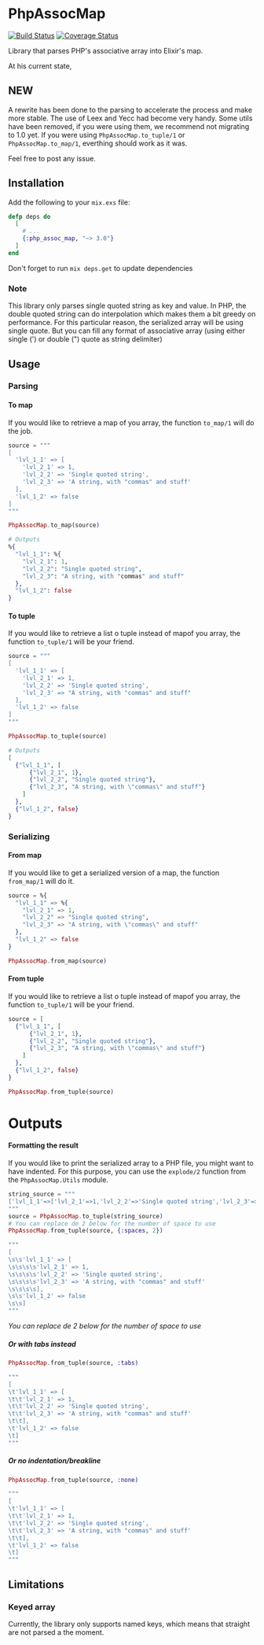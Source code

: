 # PhpAssocMap

[![Build Status](https://travis-ci.org/nicklayb/php_assoc_map.svg?branch=master)](https://travis-ci.org/nicklayb/php_assoc_map)
[![Coverage Status](https://coveralls.io/repos/github/nicklayb/php_assoc_map/badge.svg?branch=master)](https://coveralls.io/github/nicklayb/php_assoc_map?branch=master)

Library that parses PHP's associative array into Elixir's map.

At his current state,


## NEW

A rewrite has been done to the parsing to accelerate the process and make more stable. The use of Leex and Yecc had become very handy. Some utils have been removed, if you were using them, we recommend not migrating to 1.0 yet. If you were using `PhpAssocMap.to_tuple/1` or `PhpAssocMap.to_map/1`, everthing should work as it was.

Feel free to post any issue.

## Installation

Add the following to your `mix.exs` file:
```elixir
defp deps do
  [
    # ...
    {:php_assoc_map, "~> 3.0"}
  ]
end
```

Don't forget to run `mix deps.get` to update dependencies

### Note

This library only parses single quoted string as key and value. In PHP, the double quoted string can do interpolation which makes them a bit greedy on performance. For this particular reason, the serialized array will be using single quote. But you can fill any format of associative array (using either single (') or double (") quote as string delimiter)

## Usage

### Parsing

#### To map

If you would like to retrieve a map of you array, the function `to_map/1` will do the job.
```elixir
source = """
[
  'lvl_1_1' => [
    'lvl_2_1' => 1,
    'lvl_2_2' => 'Single quoted string',
    'lvl_2_3' => 'A string, with "commas" and stuff'
  ],
  'lvl_1_2' => false
]
"""

PhpAssocMap.to_map(source)

# Outputs
%{
  "lvl_1_1": %{
    "lvl_2_1": 1,
    "lvl_2_2": "Single quoted string",
    "lvl_2_3": "A string, with "commas" and stuff"
  },
  "lvl_1_2": false
}

```

#### To tuple

If you would like to retrieve a list o tuple instead of mapof you array, the function `to_tuple/1` will be your friend.
```elixir
source = """
[
  'lvl_1_1' => [
    'lvl_2_1' => 1,
    'lvl_2_2' => 'Single quoted string',
    'lvl_2_3' => "A string, with "commas" and stuff"
  ],
  'lvl_1_2' => false
]
"""

PhpAssocMap.to_tuple(source)

# Outputs
[
  {"lvl_1_1", [
      {"lvl_2_1", 1},
      {"lvl_2_2", "Single quoted string"},
      {"lvl_2_3", "A string, with \"commas\" and stuff"}
    ]
  },
  {"lvl_1_2", false}
}
```

### Serializing

#### From map

If you would like to get a serialized version of a map, the function `from_map/1` will do it.

```elixir
source = %{
  "lvl_1_1" => %{
    "lvl_2_1" => 1,
    "lvl_2_2" => "Single quoted string",
    "lvl_2_3" => "A string, with \"commas\" and stuff"
  },
  "lvl_1_2" => false
}

PhpAssocMap.from_map(source)
```

#### From tuple

If you would like to retrieve a list o tuple instead of mapof you array, the function `to_tuple/1` will be your friend.

```elixir
source = [
  {"lvl_1_1", [
      {"lvl_2_1", 1},
      {"lvl_2_2", "Single quoted string"},
      {"lvl_2_3", "A string, with \"commas\" and stuff"}
    ]
  },
  {"lvl_1_2", false}
}

PhpAssocMap.from_tuple(source)

```

# Outputs

#### Formatting the result

If you would like to print the serialized array to a PHP file, you might want to have indented. For this purpose, you can use the `explode/2` function from the `PhpAssocMap.Utils` module.

```elixir
string_source = """
['lvl_1_1'=>['lvl_2_1'=>1,'lvl_2_2'=>'Single quoted string','lvl_2_3'=>'A string, with "commas" and stuff'],'lvl_1_2'=>false]
"""
source = PhpAssocMap.to_tuple(string_source)
# You can replace de 2 below for the number of space to use
PhpAssocMap.from_tuple(source, {:spaces, 2})

"""
[
\s\s'lvl_1_1' => [
\s\s\s\s'lvl_2_1' => 1,
\s\s\s\s'lvl_2_2' => 'Single quoted string',
\s\s\s\s'lvl_2_3' => 'A string, with "commas" and stuff'
\s\s\s\s],
\s\s'lvl_1_2' => false
\s\s]
"""
```

*You can replace de 2 below for the number of space to use*

##### Or with tabs instead

```elixir
PhpAssocMap.from_tuple(source, :tabs)

"""
[
\t'lvl_1_1' => [
\t\t'lvl_2_1' => 1,
\t\t'lvl_2_2' => 'Single quoted string',
\t\t'lvl_2_3' => 'A string, with "commas" and stuff'
\t\t],
\t'lvl_1_2' => false
\t]
"""
```

##### Or no indentation/breakline

```elixir
PhpAssocMap.from_tuple(source, :none)

"""
[
\t'lvl_1_1' => [
\t\t'lvl_2_1' => 1,
\t\t'lvl_2_2' => 'Single quoted string',
\t\t'lvl_2_3' => 'A string, with "commas" and stuff'
\t\t],
\t'lvl_1_2' => false
\t]
"""
```

## Limitations

### Keyed array

Currently, the library only supports named keys, which means that straight are not parsed a the moment.

